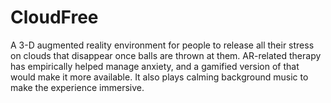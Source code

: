 # CloudFree
A 3-D augmented reality environment for people to release all their stress on clouds that disappear once balls are thrown at them. AR-related therapy has empirically helped manage anxiety, and a gamified version of that would make it more available. It also plays calming background music to make the experience immersive.
